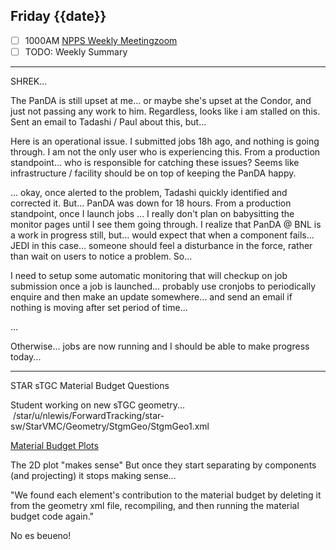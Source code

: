 ## Friday {{date}}

- [ ] 1000AM [NPPS Weekly Meeting](https://docs.google.com/document/d/1YfTyXPeXNQU4XUB28bvHJolgyBIJ2bfrd0u9Gd3WD70/edit)[zoom](https://bnl.zoomgov.com/j/16157150845?pwd=NXNqTi9ZWEFBKzYwRXQ5U3NXU1dBZz09)
- [ ] TODO: Weekly Summary

---

SHREK...

The PanDA is still upset at me... or maybe she's upset at the Condor, and just not passing any work to him.  Regardless, looks like i am stalled on this.  Sent an email to Tadashi / Paul about this, but...

Here is an operational issue.  I submitted jobs 18h ago, and nothing is going through.  I am not the only user who is experiencing this.  From a production standpoint...  who is responsible for catching these issues?  Seems like infrastructure / facility should be on top of keeping the PanDA happy.  

... okay, once alerted to the problem, Tadashi quickly identified and corrected it.  But... PanDA was down for 18 hours.  From a production standpoint, once I launch jobs ... I really don't plan on babysitting the monitor pages until I see them going through.  I realize that PanDA @ BNL is a work in progress still, but...  would expect that when a component fails... JEDI in this case... someone should feel a disturbance in the force, rather than wait on users to notice a problem.   So...

I need to setup some automatic monitoring that will checkup on job submission once a job is launched... probably use cronjobs to periodically enquire and then make an update somewhere...  and send an email if nothing is moving after set period of time...

...

Otherwise...  jobs are now running and I should be able to make progress today...

---

STAR sTGC Material Budget Questions

Student working on new sTGC geometry...
 /star/u/nlewis/ForwardTracking/star-sw/StarVMC/Geometry/StgmGeo/StgmGeo1.xml
 
 [Material Budget Plots](https://drupal.star.bnl.gov/STAR/system/files/FTT_2.pdf)
 
 The 2D plot "makes sense"  But once they start separating by components (and projecting) it stops making sense...
 
 "We found each element's contribution to the material budget by deleting it from the geometry xml file, recompiling, and then running the material budget code again."
 
No es beueno!

